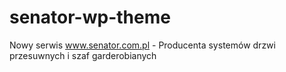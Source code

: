 # senator-wp-theme
Nowy serwis www.senator.com.pl - Producenta systemów drzwi przesuwnych i szaf garderobianych
